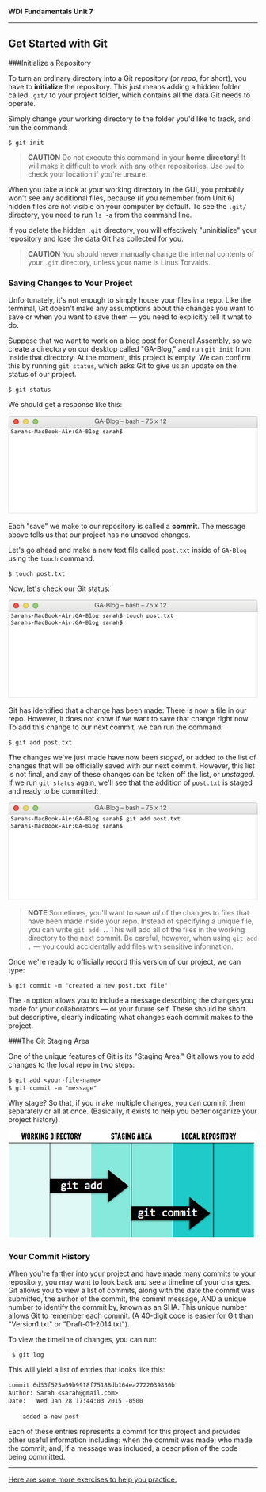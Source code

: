 **WDI Fundamentals Unit 7**

---

## Get Started with Git

###Initialize a Repository

To turn an ordinary directory into a Git repository (or *repo*, for short), you have to **initialize** the repository. This just means adding a hidden folder called `.git/` to your project folder, which contains all the data Git needs to operate.

Simply change your working directory to the folder you'd like to track, and run the command:

```
$ git init
```
> **CAUTION** Do not execute this command in your **home directory**! It will make it difficult to work with any other repositories. Use `pwd` to check your location if you're unsure.

When you take a look at your working directory in the GUI, you probably won't see any additional files, because (if you remember from Unit 6) hidden files are not visible on your computer by default. To see the `.git/` directory, you need to run `ls -a` from the command line.

If you delete the hidden `.git` directory, you will effectively "uninitialize" your repository and lose the data Git has collected for you.

> **CAUTION** You should never manually change the internal contents of your `.git` directory, unless your name is Linus Torvalds.

### Saving Changes to Your Project

Unfortunately, it's not enough to simply house your files in a repo. Like the terminal, Git doesn't make any assumptions about the changes you want to save or when you want to save them — you need to explicitly tell it what to do.

Suppose that we want to work on a blog post for General Assembly, so we create a directory on our desktop called "GA-Blog," and run `git init` from inside that directory. At the moment, this project is empty. We can confirm this by running `git status`, which asks Git to give us an update on the status of our project.

```
$ git status
```

We should get a response like this:

![Git Status of GA-Blog](../assets/chapter2/git_status.gif)

Each "save" we make to our repository is called a **commit**. The message above tells us that our project has no unsaved changes.

Let's go ahead and make a new text file called `post.txt` inside of `GA-Blog` using the `touch` command.

```
$ touch post.txt
```

Now, let's check our Git status:

![Git Status of GA-Blog](../assets/chapter2/git_status_untracked.gif)

Git has identified that a change has been made: There is now a file in our repo. However, it does not know if we want to save that change right now. To add this change to our next commit, we can run the command:

```
$ git add post.txt
```
The changes we've just made have now been *staged*, or added to the list of changes that will be officially saved with our next commit. However, this list is not final, and any of these changes can be taken off the list, or *unstaged*. If we run `git status` again, we'll see that the addition of `post.txt` is staged and ready to be committed:

![Git Status of GA-Blog](../assets/chapter2/git_status_staged.gif)

> **NOTE** Sometimes, you'll want to save *all* of the changes to files that have been made inside your repo. Instead of specifying a unique file, you can write `git add .`. This will add all of the files in the working directory to the next commit. Be careful, however, when using `git add .` — you could accidentally add files with sensitive information.

Once we're ready to officially record this version of our project, we can type:

    $ git commit -m "created a new post.txt file"

The `-m` option allows you to include a message describing the changes you made for your collaborators — or your future self. These should be short but descriptive, clearly indicating what changes each commit makes to the project.

###The Git Staging Area

One of the unique features of Git is its "Staging Area." Git allows you to add changes to the local repo in two steps:

```
$ git add <your-file-name>
$ git commit -m "message"
```

Why stage? So that, if you make multiple changes, you can commit them separately or all at once. (Basically, it exists to help you better organize your project history).

![Git Staging Area](../assets/chapter2/add_commit.png)



### Your Commit History

When you're farther into your project and have made many commits to your repository, you may want to look back and see a timeline of your changes. Git allows you to view a list of commits, along with the date the commit was submitted, the author of the commit, the commit message, AND a unique number to identify the commit by, known as an SHA. This unique number allows Git to remember each commit. (A 40-digit code is easier for Git than "Version1.txt" or "Draft-01-2014.txt").

To view the timeline of changes, you can run:

```
 $ git log
```

This will yield a list of entries that looks like this:

```
commit 6d33f525a09b9918f75188db164ea2722039830b
Author: Sarah <sarah@gmail.com>
Date:   Wed Jan 28 17:44:03 2015 -0500

    added a new post

```

Each of these entries represents a commit for this project and provides other useful information including: when the commit was made; who made the commit; and, if a message was included, a description of the code being committed.

---

[Here are some more exercises to help you practice.](04_exercise.md)
